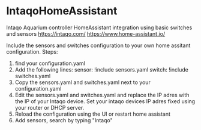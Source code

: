 # IntaqoHomeAssistant
Intaqo Aquarium controller HomeAssistant integration using basic switches and sensors
https://intaqo.com/
https://www.home-assistant.io/

Include the sensors and switches configuration to your own home assitant configuration.
Steps:
1. find your configuration.yaml
2. Add the following lines:
     sensor: !include sensors.yaml
     switch: !include switches.yaml
3. Copy the sensors.yaml and switches.yaml next to your configuration.yaml
4. Edit the sensors.yaml and switches.yaml and replace the IP adres with the IP of your Intaqo device. Set your intaqo devices IP adres fixed using your router or  DHCP server.
5. Reload the configuration using the UI or restart home assistant
6. Add sensors, search by typing "Intaqo"
